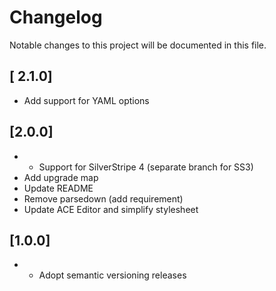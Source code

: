 # Changelog

Notable changes to this project will be documented in this file.

## [ 2.1.0]

- Add support for YAML options

## [2.0.0]

- - Support for SilverStripe 4 (separate branch for SS3)
- Add upgrade map
- Update README
- Remove parsedown (add requirement)
- Update ACE Editor and simplify stylesheet

## [1.0.0]

- - Adopt semantic versioning releases
